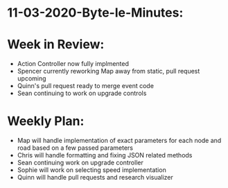 # 11-03-2020-Byte-le-Minutes:

# Week in Review:
- Action Controller now fully implmented
- Spencer currently reworking Map away from static, pull request upcoming
- Quinn's pull request ready to merge event code
- Sean continuing to work on upgrade controls

# Weekly Plan:
- Map will handle implementation of exact parameters for each node and road based on a few passed parameters
- Chris will handle formatting and fixing JSON related methods
- Sean continuing work on upgrade controller
- Sophie will work on selecting speed implementation
- Quinn will handle pull requests and research visualizer

